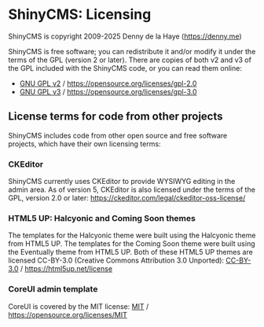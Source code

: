 # ShinyCMS: Licensing

ShinyCMS is copyright 2009-2025 Denny de la Haye (https://denny.me)

ShinyCMS is free software; you can redistribute it and/or modify it under the terms of the GPL (version 2 or later). There are copies of both v2 and v3 of the GPL included with the ShinyCMS code, or you can read them online:
* [GNU GPL v2](gnu-gpl-v2.0.md) / https://opensource.org/licenses/gpl-2.0
* [GNU GPL v3](gnu-gpl-v3.0.md) / https://opensource.org/licenses/gpl-3.0


## License terms for code from other projects

ShinyCMS includes code from other open source and free software projects, which have their own licensing terms:

### CKEditor

ShinyCMS currently uses CKEditor to provide WYSIWYG editing in the admin area. As of version 5, CKEditor is also licensed under the terms of the GPL, version 2.0 or later: https://ckeditor.com/legal/ckeditor-oss-license/

### HTML5 UP: Halcyonic and Coming Soon themes

The templates for the Halcyonic theme were built using the Halcyonic theme from HTML5 UP. The templates for the Coming Soon theme were built using the Eventually theme from HTML5 UP. Both of these HTML5 UP themes are licensed CC-BY-3.0 (Creative Commons Attribution 3.0 Unported): [CC-BY-3.0](cc-by-3.0.txt) / https://html5up.net/license

### CoreUI admin template

CoreUI is covered by the MIT license: [MIT](mit.md) / https://opensource.org/licenses/MIT
